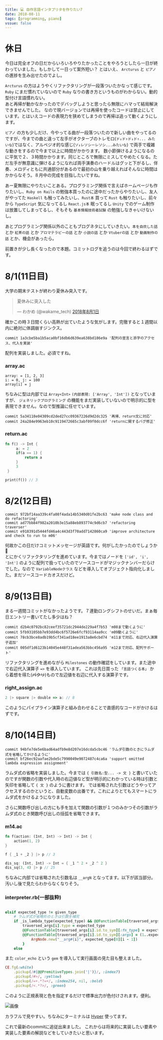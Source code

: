 ```yaml
---
title: 💻 自作言語インタプリタを作りたい7
date: 2018-08-11
tags: [programming, piano]
vssue: false
---
```


# 休日
今日は完全オフの日だからいろいろやりたかったことをやろうとしたら一日が終わっていました。もしかして一日って案外短い？
とはいえ、 `Arcturus` と `ピアノ` の進捗を生み出せたのでよし。

`Arcturus` の方はようやくリファクタリングが一段落ついたかなって感じです。 `Ruby` にまだ慣れていないので `Ruby` なりの書き方というものがわからない。動的型付け言語慣れない。  
あと再帰が動かなかったのでデバッグしようと思ったら無限にハマって結局解決できませんでした。
なので現バージョンでは再帰を使ったコードは禁止にしています。とはいえコードの表現力を狭めてしまうので再帰は追って動くようにします。  


`ピアノ` の方も少しだけ、今やってる曲が一段落ついたので新しい曲をやってるのですが、今までの曲と違って左手がオクターブのトレモロ(`ド↓ド↑ド↓ド↑... みたいな`)ではなく、アルペジオ的な感じ(`ソ↓レソシーレソシ...みたいな`) で両手で複雑な動きをするので今まで以上に時間がかかります。
数小節弾けるようになるのに平気で２、３時間かかります。同じところで無限にミスしてやめたくなる。ただ左手が無意識に弾けるようになれば両手演奏のハードルはグッと下がるし、伴奏、メロディともに共通部分があるので最初の山を乗り越えればそんなに時間はかからなそう。８月中の完成を目指したいですね。  

あー夏無限にやりたいことある。プログラミング関係で言えばホームページも作りたいし、`Ruby on Rails` の勉強本買ったのに途中だったからやりたいし、友人がやってた `Haskell` も触ってみたいし、`Rust本` 買って `Rust` も触りたいし、前々から `TypeScript` 気になってるし `React.js本` 眠ってるし `Unity` でのゲーム制作は放置してしまってるし、そもそも `基本情報技術者試験` の勉強しなきゃいけないし。  

あとプログラミング関係以外のこともブログネタにしていきたい。`本を自炊した話` とか `紅茶の話` とか `アロマテラピーの話` とか `小説の話` とか `Vtuberの話` とか `動画制作の話` とか、機会があったら。  

前置きが少し長くなったので本題。コミットログを追うのは今回で終わるはずです。

# 8/1(11日目)
大学の期末テストが終わり夏休み突入です。

<blockquote class="twitter-tweet" data-lang="ja"><p lang="ja" dir="ltr">夏休みに突入した</p>&mdash; わかめ (@wakame_tech) <a href="https://twitter.com/wakame_tech/status/1024468986904240129?ref_src=twsrc%5Etfw">2018年8月1日</a></blockquote>
<script async src="https://platform.twitter.com/widgets.js" charset="utf-8"></script>

確かこの時３日間くらい高熱が出ていたような気がします。完徹すると１週間以内に絶対に体調崩すジンクス。

```
commit 1a3cbe5ba1b5aca0bf16db6d639ea638bd186e9a '配列の宣言と添字のアクセス、代入を実装'
```

配列を実装しました。必須ですね。

### array.ac
```
array: = [1, 2, 3]
i: = 0, j: = 100
array[i] = j
```

ちなみに型は内部では `Array<Int>` `(内部表現: ['Array', 'Int'])` となっていますが、 `ジェネリックプログラミング` の機能をまだ実装していないので明示的に型を表現できません。なので型推論に任せています。

```
commit 5a34118e04309cd2ded27cc09367226d9d2dc325 '再帰、return文に対応'
commit 24a284e9963eb10c9119472665c3abf09f0dcc6f 'returnに関するバグ修正'
```

### return.ac
```rust
fn f() -> Int {
     a: = 2
     if(a == 1) {
         return a
     }
     3
 }

print(f()) // 3
```

# 8/2(12日目)

```
commit 972bf14aa339c4fa08f4ada14b5340d01fe2bc63 'make node class and do refactoring'
commit ad77bb84f982a2010b3e15a88eb893774c9d6cb7 'refactoring traverser'
commit e918391d5444fd46a4c443d3f70add7142860ca9 'improve architecture and check to run to m06'
```

何故かこの日だけコミットメッセージが英語です。何がしたかったのでしょうか🤔  
とにかくリファクタリングを進めています。今まではノードを `['id', 'i', 'Int']` のように配列で扱っていたのでソースコードがマジックナンバーだらけでした。なので `VariableNodeクラス` などを導入してオブジェクト指向化しました。まだソースコードカオスだけど。

# 8/9(13日目)

まる一週間コミットがなかったようです。７連勤ロングシフトのせいだ。まぁ毎日エントリー書いてたし多少はね？

```
commit d2b4c0792bc82ceef35721dc2944de229a4f7b53 'm08まで動くように'
commit 5fb93105bb7e93dd4bc6f5726e6fcf93114aa9cc 'm09動くように'
commit 78cb3bce8adb19b5cf341ad18ee1913a8e6cbd74 'm11まで対応、右辺代入演算子追加'
commit 005df1d6123b14045e448f31adea563bbc456a95 'm12まで対応、配列サポート'
```

リファクタリングを進めながら `Milestones` の動作確認をしています。また途中で右辺代入演算子 `=>` を導入しています。
これは先日買った `「言語つくる本」` から着想を得た(~~パクリ~~)もので左辺値を右辺に代入する演算子です。

### right_assign.ac
```js
2 |> square |> double => a: // 8
```

このようにパイプライン演算子と組み合わせることで直感的なコードがかけるはずです。

# 8/10(14日目)

```
commit 94bfe7de5e6bad64adfb9e8d207e16dcda5cbc46 'ラムダ引数のときにラムダ式を省略してかけるように'
commit bf26ec92aafae2bde5c7990049e9072487c4ca6a 'support omitted lambda expression assignment'
```

ラムダ式の省略を実装しました。今までは `{ 引数名:型... -> 文 }` と書いていたのですが関数の引数や代入時の右辺値など型が明示的にわかっている時は引数と矢印を省略して `{ 文 }` のように書けます。
では省略された引数はどうやってアクセスするのかというと、自動変数の出番です。これによりとてもスマートにラムダ式をかけるようになりました。  

さらに関数呼び出しの方にも手を加えて関数の引数が１つのみかつその引数がラムダ式のとき関数呼び出しの括弧を省略できます。

### m14.ac
```rust
fn f(action: (Int, Int) -> Int) -> Int {
    action(1, 2)
}

f { _1 + _2 } |> p // 3

dis_sq: (Int, Int) -> Int = { _1 ^ 2 + _2 ^ 2 }
dis_sq(3, 4) |> p // 25
```

ちなみに内部では省略された引数名は `__argN` となってます。以下が該当部分。汚いし後で見たらわからなくなりそう。

### interpreter.rb(一部抜粋)
```ruby

elsif expected_type != given_type
    # ラムダ式が省略形のときは引数を補完
    if _is_lambda_type(expected_type) && @@FunctionTable[traversed_args[i].id.to_sym][:is_omit] then
        traversed_args[i].type = expected_type
        @@FunctionTable[traversed_args[i].id.to_sym][:fn_type] = expected_type
        @@FunctionTable[traversed_args[i].id.to_sym][:args] = (1..expected_type[0].length).map { |i|
            ArgNode.new("__arg#{i}", expected_type[0][i - 1])
        }
    else

```

また `color_echo` という `gem` を導入して実行画面の見た目も整えました。

```ruby
CE.fg(:white)
    .pickup(/#{@@PremitiveTypes.join('|')}/, :index7)
    .pickup(/#>/, :yellow)
    .pickup(/=+.*?=+/, :index254, nil, :bold)
    .pickup(/<.*?>/, :green)
```

このように正規表現と色を指定するだけで標準出力が色付けされます。便利。

![画像](https://imgur.com/u5yj2K1.png)

カラフルで見やすい。ちなみにターミナルは [Hyper](https://hyper.is) 使ってます。  

これで最新のcommitに追従出来ました。
これからは将来的に実装したい要素や実装した要素の解説などをしていきたいと思います。